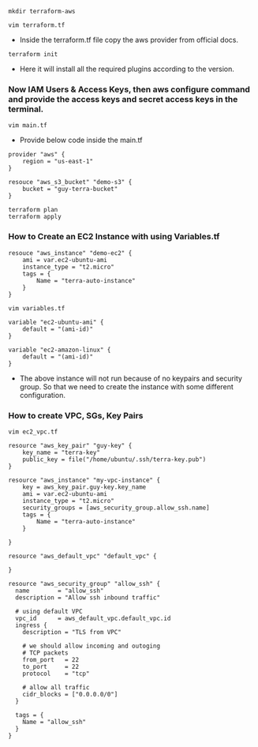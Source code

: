 ```
mkdir terraform-aws
```

```
vim terraform.tf
```
- Inside the terraform.tf file copy the aws provider from official docs.

```
terraform init
```
- Here it will install all the required plugins according to the version.

### Now IAM Users & Access Keys, then aws configure command and provide the access keys and secret access keys in the terminal.

```
vim main.tf
```
- Provide below code inside the main.tf
```
provider "aws" {
	region = "us-east-1"
}
```
```
resouce "aws_s3_bucket" "demo-s3" {
	bucket = "guy-terra-bucket"
}
```

```
terraform plan
terraform apply
```

### How to Create an EC2 Instance with using Variables.tf

```
resouce "aws_instance" "demo-ec2" {
	ami = var.ec2-ubuntu-ami
	instance_type = "t2.micro"
	tags = {
		Name = "terra-auto-instance"
	}
}
```

```
vim variables.tf
```
```
variable "ec2-ubuntu-ami" {
	default = "(ami-id)"
}

variable "ec2-amazon-linux" {
	default = "(ami-id)"
}
```

- The above instance will not run because of no keypairs and security group. So that we need to create the instance with some different configuration.
### How to create VPC, SGs, Key Pairs

```
vim ec2_vpc.tf
```
```
resource "aws_key_pair" "guy-key" {
	key_name = "terra-key" 
	public_key = file("/home/ubuntu/.ssh/terra-key.pub")
}

resource "aws_instance" "my-vpc-instance" {
	key = aws_key_pair.guy-key.key_name
	ami = var.ec2-ubuntu-ami
	instance_type = "t2.micro"
	security_groups = [aws_security_group.allow_ssh.name]
	tags = {
		Name = "terra-auto-instance"
	}
	
}

resource "aws_default_vpc" "default_vpc" {
	
}

resource "aws_security_group" "allow_ssh" {
  name        = "allow_ssh"
  description = "Allow ssh inbound traffic"

  # using default VPC
  vpc_id      = aws_default_vpc.default_vpc.id
  ingress {
    description = "TLS from VPC"

    # we should allow incoming and outoging
    # TCP packets
    from_port   = 22
    to_port     = 22
    protocol    = "tcp"

    # allow all traffic
    cidr_blocks = ["0.0.0.0/0"]
  }

  tags = {
    Name = "allow_ssh"
  }
}
```
